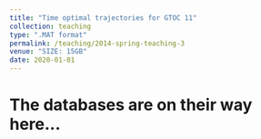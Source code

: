 ```yaml
---
title: "Time optimal trajectories for GTOC 11"
collection: teaching
type: ".MAT format"
permalink: /teaching/2014-spring-teaching-3
venue: "SIZE: 15GB"
date: 2020-01-01
---
```


The databases are on their way here...
======
